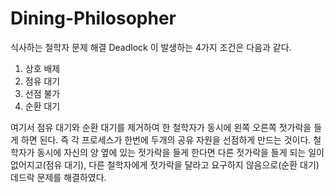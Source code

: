# Dining-Philosopher
식사하는 철학자 문제 해결
Deadlock 이 발생하는 4가지 조건은 다음과 같다.
1.	상호 배제
2.	점유 대기
3.	선점 불가
4.	순환 대기

여기서 점유 대기와 순환 대기를 제거하여 한 철학자가 동시에 왼쪽 오른쪽 젓가락을 들게 하면 된다.
즉 각 프로세스가 한번에 두개의 공유 자원을 선점하게 만드는 것이다. 
철학자가 동시에 자신의 양 옆에 있는 젓가락을 들게 한다면 다른 젓가락을 들게 되는 일이 없어지고(점유 대기),
다른 철학자에게 젓가락을 달라고 요구하지 않음으로(순환 대기) 데드락 문제를 해결하였다. 
